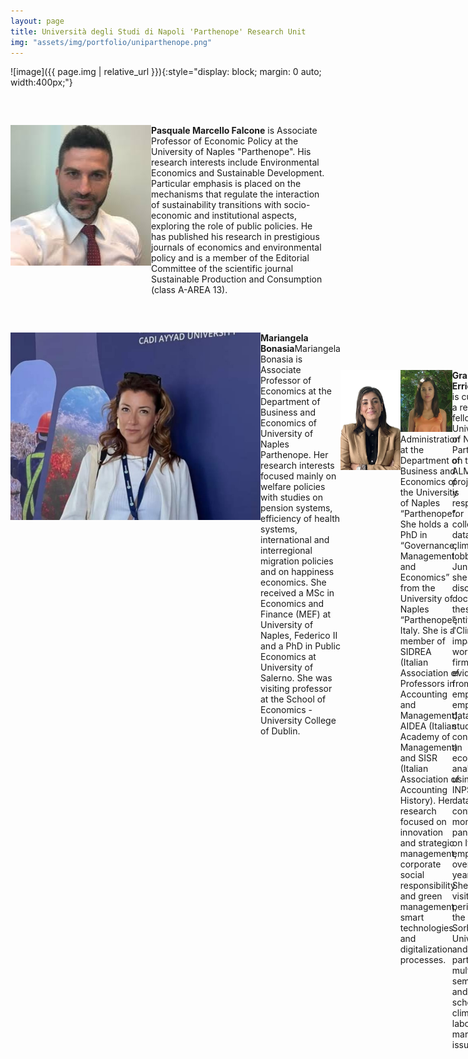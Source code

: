 ```yaml
---
layout: page
title: Università degli Studi di Napoli 'Parthenope' Research Unit
img: "assets/img/portfolio/uniparthenope.png"
---
```


![image]({{ page.img | relative_url }}){:style="display: block; margin: 0 auto; width:400px;"}

<div style="display: flex; align-items: flex-start; margin-bottom: 20px; margin-top: 60px;">
    <img src="/assets/img/consortium/Pasquale Marcello Falcone.jpeg" alt="Pasquale Marcello Falcone" style="width: 400px; height: auto;">
    <div>
        <a style="font-weight: bold; text-decoration: black">Pasquale Marcello Falcone</a> is Associate Professor of Economic Policy at the University of Naples "Parthenope". His research interests include Environmental Economics and Sustainable Development. Particular emphasis is placed on the mechanisms that regulate the interaction of sustainability transitions with socio-economic and institutional aspects, exploring the role of public policies. He has published his research in prestigious journals of economics and environmental policy and is a member of the Editorial Committee of the scientific journal Sustainable Production and Consumption (class A-AREA 13).
    </div>
</div>



<div style="display: flex; align-items: flex-start; margin-bottom: 20px; margin-top: 60px;">
    <img src="/assets/img/consortium/Bonasia-img.jpg" alt="Mariangela Bonasia" style="width: 400px; height: auto;">
    <div>
        <a style="font-weight: bold; text-decoration: black">Mariangela Bonasia</a>Mariangela Bonasia is Associate Professor of Economics at the Department of Business and Economics of University of Naples Parthenope. Her research interests focused mainly on welfare policies with studies on pension systems, efficiency of health systems, international and interregional migration policies and on happiness economics. She received a MSc in Economics and Finance (MEF) at University of Naples, Federico II and a PhD in Public Economics at University of Salerno. She was visiting professor at the  School of Economics - University College of Dublin.</div>

<div style="display: flex; align-items: flex-start; margin-bottom: 20px; margin-top: 60px;">
    <img src="/assets/img/consortium/Capurro-img.jpg" alt="Rosita Capurro" style="width: 400px; height: auto;">
    <div>
        <a style="font-weight: bold; text-decoration: black">Rosita Capurro</a>is Assistant Professor in Strategy and Business Administration at the Department of Business and Economics of the University of Naples “Parthenope”.  She holds a PhD in “Governance, Management and Economics” from the University of Naples “Parthenope”, Italy. She is a member of SIDREA (Italian Association of Professors in Accounting and Management), AIDEA (Italian Academy of Management) and SISR (Italian Association of Accounting History). Her research focused on innovation and strategic management, corporate social responsibility and green management, smart technologies and digitalization processes.
    </div>
</div>

<div style="display: flex; align-items: flex-start; margin-bottom: 20px; margin-top: 60px;">
    <img src="/assets/img/consortium/Errichiello-img.jpg" alt="Grazia Errichiello" style="width: 400px; height: auto;">
    <div>
        <a style="font-weight: bold; text-decoration: black">Grazia Errichiello</a> is currently a research fellow at the University of Naples Parthenope on the ALMONDO project and is responsible for collecting data on climate lobbying. In June 2024 she will discuss her doctoral thesis, entitled: "Climate impacts on workers and firms: evidence from Italian employer-employee data". The study consists of an econometric analysis using the INPS dataset. It contains monthly panel data on Italian employees over a ten-year period. She spent a visiting period at the Sorbonne University and took part in multiple seminars and summer schools on climate and labor market issues.   
    </div>
</div>